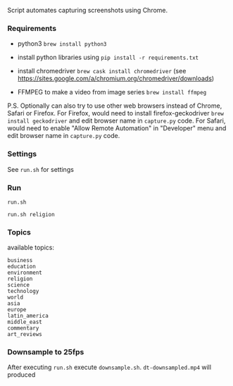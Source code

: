 Script automates capturing screenshots using Chrome.


### Requirements

- python3 `brew install python3`

- install python libraries using 
  `pip install -r requirements.txt`

- install chromedriver 
  `brew cask install chromedriver` 
  (see https://sites.google.com/a/chromium.org/chromedriver/downloads)

- FFMPEG to make a video from image series
  `brew install ffmpeg`   


P.S. Optionally can also try to use other web browsers instead of Chrome, Safari or Firefox. 
For Firefox, would need to install firefox-geckodriver `brew install geckodriver` and edit browser name in `capture.py` code.
For Safari, would need to enable "Allow Remote Automation" in "Developer" menu and edit browser name in `capture.py` code.


### Settings

See `run.sh` for settings

### Run

`run.sh`

`run.sh religion`

### Topics

available topics:

```
business
education
environment
religion
science
technology
world
asia
europe
latin_america
middle_east
commentary
art_reviews
```

### Downsample to 25fps

After executing `run.sh` execute `downsample.sh`. `dt-downsampled.mp4` will produced
